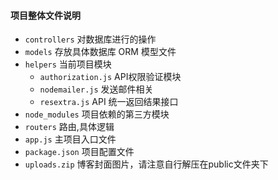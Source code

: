 #### 项目整体文件说明
- `controllers` 对数据库进行的操作
- `models` 存放具体数据库 ORM 模型文件
- `helpers` 当前项目模块
  - `authorization.js` API权限验证模块
  - `nodemailer.js` 发送邮件相关
  - `resextra.js` API 统一返回结果接口
- `node_modules` 项目依赖的第三方模块
- `routers` 路由,具体逻辑
- `app.js` 主项目入口文件
- `package.json` 项目配置文件
- `uploads.zip` 博客封面图片，请注意自行解压在public文件夹下
